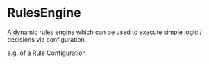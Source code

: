 # RulesEngine

A dynamic rules engine which can be used to execute simple logic / decisions via configuration.

e.g. of a Rule Configuration

<RulesEngineSection>
	<Rule group = "" priority = "">
		<RuleEvaluations>
	       <RuleEvaluation propertyName ="Timestamp" criteria ="equal" value="NOREAD" />
	    </RuleEvaluations>
	    <RuleDecisions>
	    	<RuleDecision propertyName ="Status" value ="Failure" />
	    </RuleDecisions>
	</Rule>	
	<Rule group = "" priority = "">
		<RuleEvaluations>
	       <RuleEvaluation propertyName ="Timestamp" criteria ="notEqual" value="NOREAD" />
		   <RuleEvaluation propertyName ="Authorized" criteria ="equal" value="" />		   
	    </RuleEvaluations>
	    <RuleDecisions>
	    	<RuleDecision propertyName ="Status" value ="Pass" />
	        <RuleDecision propertyName ="Processed" value ="False" />
	    </RuleDecisions>
	</Rule>	
</RulesEngineSection>

